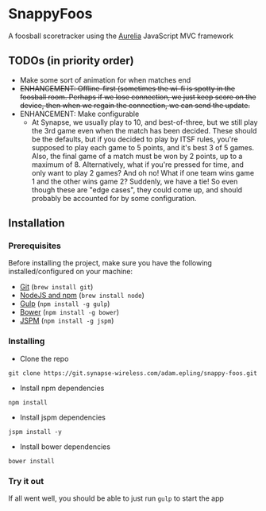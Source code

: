 # SnappyFoos
A foosball scoretracker using the [Aurelia](http://aurelia.io) JavaScript MVC framework

## TODOs (in priority order)
* Make some sort of animation for when matches end
* ~~ENHANCEMENT: Offline-first (sometimes the wi-fi is spotty in the foosball room. Perhaps if we lose connection, we just keep score on the device, then when we regain the connection, we can send the update.~~
* ENHANCEMENT: Make configurable
  * At Synapse, we usually play to 10, and best-of-three, but we still play the 3rd game even when the match has been decided. These should be the defaults, but if you decided to play by ITSF rules, you're supposed to play each game to 5 points, and it's best 3 of 5 games. Also, the final game of a match must be won by 2 points, up to a maximum of 8. Alternatively, what if you're pressed for time, and only want to play 2 games? And oh no! What if one team wins game 1 and the other wins game 2? Suddenly, we have a tie! So even though these are "edge cases", they could come up, and should probably be accounted for by some configuration.

## Installation

### Prerequisites
Before installing the project, make sure you have the following installed/configured on your machine:

* [Git](http://git-scm.com/book/en/Getting-Started-Installing-Git) (`brew install git`)
* [NodeJS and npm](http://nodejs.org/) (`brew install node`)
* [Gulp](http://gulpjs.com) (`npm install -g gulp`)
* [Bower](http://bower.io) (`npm install -g bower`)
* [JSPM](http://jspm.io) (`npm install -g jspm`)

### Installing
* Clone the repo

```
git clone https://git.synapse-wireless.com/adam.epling/snappy-foos.git
```

* Install npm dependencies

```
npm install
```

* Install jspm dependencies

```
jspm install -y
```
* Install bower dependencies

```
bower install
```

### Try it out
If all went well, you should be able to just run `gulp` to start the app
